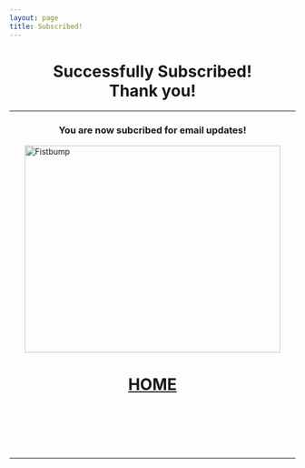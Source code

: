 ```yaml
---
layout: page
title: Subscribed!
---
```

<h1 style="text-align: center;">Successfully Subscribed!<br />Thank you!</h1>
<hr />
<h3 style="text-align: center;">You are now subcribed for email updates!</h3>
<p><img style="display: block; margin-left: auto; margin-right: auto;" src="https://s-ashcroft.github.io/img/fistbump.jpg" alt="Fistbump" width="450" height="364" /></p>
<h1 style="text-align: center;"><a title="Click to return home" href="https://labreport.org/">HOME</a></h1>
<p>&nbsp;</p>
<p>&nbsp;</p>
<p>&nbsp;</p>
<hr />
<p>&nbsp;</p>
